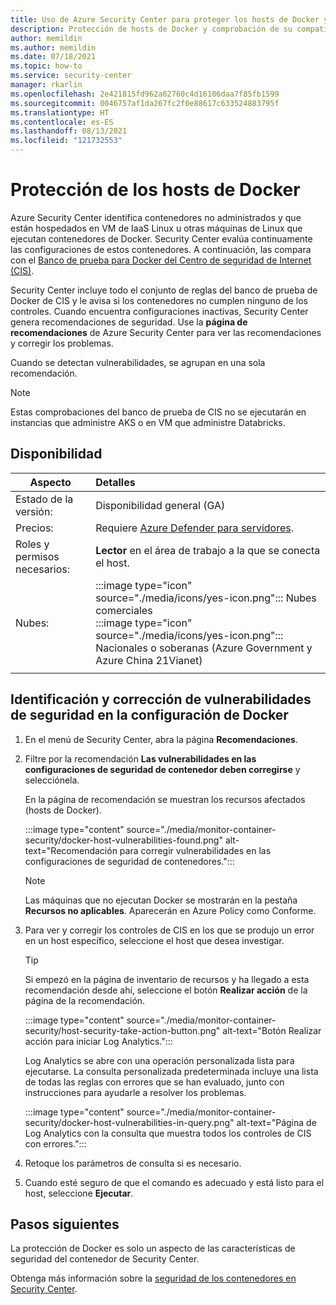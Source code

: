 ```yaml
---
title: Uso de Azure Security Center para proteger los hosts de Docker y los contenedores
description: Protección de hosts de Docker y comprobación de su compatibilidad con el banco de pruebas de Docker de CIS.
author: memildin
ms.author: memildin
ms.date: 07/18/2021
ms.topic: how-to
ms.service: security-center
manager: rkarlin
ms.openlocfilehash: 2e421815fd962a62760c4d16106daa7f85fb1599
ms.sourcegitcommit: 0046757af1da267fc2f0e88617c633524883795f
ms.translationtype: HT
ms.contentlocale: es-ES
ms.lasthandoff: 08/13/2021
ms.locfileid: "121732553"
---
```

# <a name="harden-your-docker-hosts"></a>Protección de los hosts de Docker

Azure Security Center identifica contenedores no administrados y que están hospedados en VM de IaaS Linux u otras máquinas de Linux que ejecutan contenedores de Docker. Security Center evalúa continuamente las configuraciones de estos contenedores. A continuación, las compara con el [Banco de prueba para Docker del Centro de seguridad de Internet (CIS)](https://www.cisecurity.org/benchmark/docker/).

Security Center incluye todo el conjunto de reglas del banco de prueba de Docker de CIS y le avisa si los contenedores no cumplen ninguno de los controles. Cuando encuentra configuraciones inactivas, Security Center genera recomendaciones de seguridad. Use la **página de recomendaciones** de Azure Security Center para ver las recomendaciones y corregir los problemas.

Cuando se detectan vulnerabilidades, se agrupan en una sola recomendación.

>[!NOTE]
> Estas comprobaciones del banco de prueba de CIS no se ejecutarán en instancias que administre AKS o en VM que administre Databricks.

## <a name="availability"></a>Disponibilidad

|Aspecto|Detalles|
|----|:----|
|Estado de la versión:|Disponibilidad general (GA)|
|Precios:|Requiere [Azure Defender para servidores](defender-for-servers-introduction.md).|
|Roles y permisos necesarios:|**Lector** en el área de trabajo a la que se conecta el host.|
|Nubes:|:::image type="icon" source="./media/icons/yes-icon.png"::: Nubes comerciales<br>:::image type="icon" source="./media/icons/yes-icon.png"::: Nacionales o soberanas (Azure Government y Azure China 21Vianet)|
|||

## <a name="identify-and-remediate-security-vulnerabilities-in-your-docker-configuration"></a>Identificación y corrección de vulnerabilidades de seguridad en la configuración de Docker

1. En el menú de Security Center, abra la página **Recomendaciones**.

1. Filtre por la recomendación **Las vulnerabilidades en las configuraciones de seguridad de contenedor deben corregirse** y selecciónela.

    En la página de recomendación se muestran los recursos afectados (hosts de Docker). 

    :::image type="content" source="./media/monitor-container-security/docker-host-vulnerabilities-found.png" alt-text="Recomendación para corregir vulnerabilidades en las configuraciones de seguridad de contenedores.":::

    > [!NOTE]
    > Las máquinas que no ejecutan Docker se mostrarán en la pestaña **Recursos no aplicables**. Aparecerán en Azure Policy como Conforme. 

1. Para ver y corregir los controles de CIS en los que se produjo un error en un host específico, seleccione el host que desea investigar. 

    > [!TIP]
    > Si empezó en la página de inventario de recursos y ha llegado a esta recomendación desde ahí, seleccione el botón **Realizar acción** de la página de la recomendación.
    >
    > :::image type="content" source="./media/monitor-container-security/host-security-take-action-button.png" alt-text="Botón Realizar acción para iniciar Log Analytics.":::

    Log Analytics se abre con una operación personalizada lista para ejecutarse. La consulta personalizada predeterminada incluye una lista de todas las reglas con errores que se han evaluado, junto con instrucciones para ayudarle a resolver los problemas.

    :::image type="content" source="./media/monitor-container-security/docker-host-vulnerabilities-in-query.png" alt-text="Página de Log Analytics con la consulta que muestra todos los controles de CIS con errores.":::

1. Retoque los parámetros de consulta si es necesario.

1. Cuando esté seguro de que el comando es adecuado y está listo para el host, seleccione **Ejecutar**.


## <a name="next-steps"></a>Pasos siguientes

La protección de Docker es solo un aspecto de las características de seguridad del contenedor de Security Center. 

Obtenga más información sobre la [seguridad de los contenedores en Security Center](container-security.md).